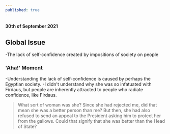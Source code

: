 ```yaml
---
published: true
---
```

#### 30th of September 2021

## Global Issue
-The lack of self-confidence created by impositions of society on people

### 'Aha!' Moment

-Understanding the lack of self-confidence is caused by perhaps the Egyptian society.
-I didn't understand why she was so infatuated with Firdaus, but people are inherently attracted to people who radiate confidence, like Firdaus.

> What sort of woman was she? Since she had rejected me, did that mean she was a better person than me? But then, she had also refused to send an appeal to the President asking him to protect her from the gallows. Could that signify that she was better than the Head of State?



